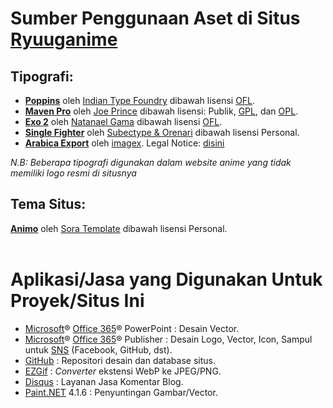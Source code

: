 <html>
	<head>
		<h1>Sumber Penggunaan Aset di Situs <a href="https://ryuuganime.blogspot.com">Ryuuganime</a></h1>
	</head>
	<body>
		<h2>Tipografi:</h2>
			<ul>
				<li><a href="https://fonts.google.com/specimen/Poppins"><strong>Poppins</strong></a> oleh <a href="http://www.indiantypefoundry.com/">Indian Type Foundry</a> dibawah lisensi <a href="https://scripts.sil.org/OFL_web">OFL</a>.</li>			
				<li><a href="https://fontmeme.com/fonts/maven-pro-font/"><strong>Maven Pro</strong></a> oleh <a href="https://dribbble.com/joeprince">Joe Prince</a> dibawah lisensi: Publik, <a href="https://www.gnu.org/licenses/gpl-3.0.en.html">GPL</a>, dan <a href="http://opencontent.org/openpub/">OPL</a>.</li>
				<li><a href="http://www.ndiscovered.com/"><strong>Exo 2</strong></a> oleh <a href="http://www.ndiscovered.com/">Natanael Gama</a> dibawah lisensi <a href="https://scripts.sil.org/OFL_web">OFL</a>.</li>
				<li><a href="https://fontbundles.net/subectype/274413-single-fighter"><strong>Single Fighter</strong></a> oleh <a href="https://fontbundles.net/subectype">Subectype &amp; Orenari</a> dibawah lisensi Personal.</li>
				<li><a href="https://www.dafont.com/arabica-export.font"><strong>Arabica Export</strong></a> oleh <a href="http://www.imagex-fonts.com/">imagex</a>. Legal Notice: <a href="http://www.imagex-fonts.com/legal-notice.php">disini</a></li>
			</ul>
			<p><em>N.B: Beberapa tipografi digunakan dalam website anime yang tidak memiliki logo resmi di situsnya</em></p>
		<h2>Tema Situs:</h2>
			<p><strong><a href="https://www.soratemplates.com/2019/06/animo-blogger-templates.html">Animo</a></strong> oleh <a href="https://www.soratemplates.com/p/contact-us.html">Sora Template</a> dibawah lisensi Personal. 
		<br />
		<br />
		<h1>Aplikasi/Jasa yang Digunakan Untuk Proyek/Situs Ini</h1>
		<ul>
			<li><a href="https://microsoft.com">Microsoft</a>&#174; <a href="https://products.office.com/en/explore-office-for-home">Office 365</a>&#174; PowerPoint : Desain Vector.</li>
			<li><a href="https://microsoft.com">Microsoft</a>&#174; <a href="https://products.office.com/en/explore-office-for-home">Office 365</a>&#174; Publisher : Desain Logo, Vector, Icon, Sampul untuk <a href="https://en.wikipedia.org/wiki/Social_networking_service">SNS</a> (Facebook, GitHub, dst).</li>
			<li><a href="https://github.com">GitHub</a> : Repositori desain dan database situs.</li>
			<li><a href="https://ezgif.com">EZGif</a> : <em>Converter</em> ekstensi WebP ke JPEG/PNG.</li>
			<li><a href="https://disqus.com">Disqus</a> : Layanan Jasa Komentar Blog.</li>
			<li><a href="https://www.getpaint.net/">Paint.NET</a> 4.1.6 : Penyuntingan Gambar/Vector.</li>
	</body>
</html>
